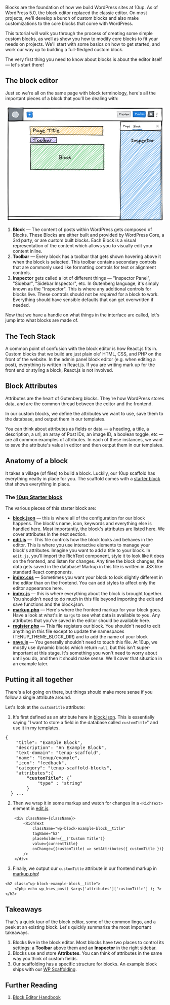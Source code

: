 Blocks are the foundation of how we build WordPress sites at 10up. As of WordPress 5.0, the block editor replaced the classic editor. On most projects, we'll develop a bunch of custom blocks and also make customizations to the core blocks that come with WordPress.

This tutorial will walk you through the process of creating some simple custom blocks, as well as show you how to modify core blocks to fit your needs on projects. We'll start with some basics on how to get started, and work our way up to building a full-fledged custom block.


The very first thing you need to know about blocks is about the editor itself — let's start there!

## The block editor
Just so we're all on the same page with block terminology, here's all the important pieces of a block that you'll be dealing with:

![alt text](images/block-editor.png "The Block Editor")

1. <strong>Block</strong> — The content of posts within WordPress gets composed of Blocks. These Blocks are either built and provided by WordPress Core, a 3rd party, or are custom built blocks. Each Block is a visual representation of the content which allows you to visually edit your content inline.
2. <strong>Toolbar</strong> — Every block has a toolbar that gets shown hovering above it when the block is selected. This toolbar contains secondary controls that are commonly used like formatting controls for text or alignment controls.
3. <strong>Inspector</strong> gets called a lot of different things — "Inspector Panel", "Sidebar", "Sidebar Inspector", etc. In Gutenberg language, it's simply known as the "Inspector".  This is where any additional controls for blocks live. These controls should not be _required_ for a block to work. Everything should have sensible defaults that can get overwritten if needed.

Now that we have a handle on what things in the interface are called, let's jump into what blocks are made of.

## The Tech Stack
A common point of confusion with the block editor is how React.js fits in. Custom blocks that we build are just plain ole' HTML, CSS, and PHP on the front of the website. In the admin panel block editor (e.g. when editing a post), everything is written in React.js. If you are writing mark up for the front end or styling a block, React.js is not involved.

## Block Attributes
Attributes are the heart of Gutenberg blocks. They're how WordPress stores data, and are the common thread between the editor and the frontend.

In our custom blocks, we define the attributes we want to use, save them to the database, and output them in our templates.

You can think about attributes as fields or data — a heading, a title, a description, a url, an array of Post IDs, an image ID, a boolean toggle, etc — are all common examples of attributes. In each of these instances, we want to save the attribute's value in editor and then output them in our templates.


## Anatomy of a block
It takes a village (of files) to build a block. Luckily, our 10up scaffold has everything neatly in place for you. The scaffold comes with a [starter block](https://github.com/10up/wp-scaffold/tree/trunk/themes/10up-theme/includes/blocks/example-block)
 that shows everything in place.

### The [10up Starter block](https://github.com/10up/wp-scaffold/tree/trunk/themes/10up-theme/includes/blocks/example-block)
The various pieces of this starter block are:
- [**block.json**](https://github.com/10up/wp-scaffold/blob/trunk/themes/10up-theme/includes/blocks/example-block/block.json) — this is where all of the configuration for our block happens. The block's name, icon, keywords and everything else is handled here. Most importantly, the block's attributes are listed here. We cover attributes in the next section.
- [**edit.js**](https://github.com/10up/wp-scaffold/blob/trunk/themes/10up-theme/includes/blocks/example-block/edit.js) —  This file controls how the block looks and behaves in the editor. This is where you use interactive elements to manage your block's attributes. Imagine you want to add a title to your block. In `edit.js`,  you'll import the RichText component, style it to look like it does on the frontend, and listen for changes. Any time the block changes, the data gets saved in the database! Markup in this file is written in JSX like standard React components.
- [**index.css**](https://github.com/10up/wp-scaffold/blob/trunk/themes/10up-theme/includes/blocks/example-block/index.css) — Sometimes you want your block to look slightly different in the editor than on the frontend. You can add styles to affect only the editor appearance here.
- [**index.js**](https://github.com/10up/wp-scaffold/blob/trunk/themes/10up-theme/includes/blocks/example-block/index.js) — this is where everything about the block is brought together. You shouldn't need to do much in this file beyond importing the edit and save functions and the block.json.
- [**markup.php**](https://github.com/10up/wp-scaffold/blob/trunk/themes/10up-theme/includes/blocks/example-block/markup.php) — Here's where the frontend markup for your block goes. Have a look at what's in `$args` to see what data is available to you. Any attributes that you've saved in the editor should be available here.
- [**register.php**](https://github.com/10up/wp-scaffold/blob/trunk/themes/10up-theme/includes/blocks/example-block/register.php) — This file registers our block. You shouldn't need to edit anything in this file except to update the namespaces (TENUP_THEME_BLOCK_DIR) and to add the name of your block
- [**save.js**](https://github.com/10up/wp-scaffold/blob/trunk/themes/10up-theme/includes/blocks/example-block/save.js) — You generally shouldn't need to touch this file. At 10up, we mostly use dynamic blocks which return `null`, but this isn't super-important at this stage. It's something you won't need to worry about until you do, and then it should make sense. We'll cover that situation in an example later.

## Putting it all together
There's a lot going on there, but things should make more sense if you follow a single attribute around.

Let's look at the `customTitle` attribute:
1. It's first defined as an attribute here in [block.json](https://github.com/10up/wp-scaffold/blob/trunk/themes/10up-theme/includes/blocks/example-block/block.json#L15). This is essentially saying "I want to store a field in the database called `customTitle`" and use it in my templates.

<pre>
{
	"title": "Example Block",
	"description": "An Example Block",
	"text-domain": "tenup-scaffold",
	"name": "tenup/example",
  	"icon": "feedback",
  	"category": "tenup-scaffold-blocks",
	"attributes":{
		<strong>"customTitle"</strong>: {˚
			"type" : "string"
		}
  } ...
</pre>

2. Then we wrap it in some markup and watch for changes in a `<RichText>` element in [edit.js](https://github.com/10up/wp-scaffold/blob/trunk/themes/10up-theme/includes/blocks/example-block/edit.js#L28).
```
	<div className={className}>
		<RichText
			className="wp-block-example-block__title"
			tagName="h2"
			placeholder={__('Custom Title')}
			value={currentTitle}
			onChange={(customTitle) => setAttributes({ customTitle })}
		/>
	</div>
```
3. Finally, we output our `customTitle` attribute in our frontend markup in [markup.php](https://github.com/10up/wp-scaffold/blob/trunk/themes/10up-theme/includes/blocks/example-block/markup.php#L29)!

```
<h2 class="wp-block-example-block__title">
	<?php echo wp_kses_post( $args['attributes']['customTitle'] ); ?>
</h2>
```

## Takeaways
That's a quick tour of the block editor, some of the common lingo, and a peek at an existing block. Let's quickly summarize the most important takeaways.

1. Blocks live in the block editor. Most blocks have two places to control its settings: a **Toolbar** above them  and an **Inspector** in the right sidebar.
2. Blocks use and store **Attributes**. You can think of attributes in the same way you think of custom fields.
3. Our scaffolding has a specific structure for blocks. An example block ships with our [WP Scaffolding](https://github.com/10up/wp-scaffold/tree/trunk/themes/10up-theme/includes/blocks/example-block).

## Further Reading
1. [Block Editor Handbook](https://developer.wordpress.org/block-editor/)
